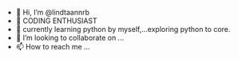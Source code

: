 - 👋 Hi, I’m @lindtaannrb
- 👀 CODING ENTHUSIAST
- 🌱 currently learning python by myself,...exploring python to core.
- 💞️ I’m looking to collaborate on ...
- 📫 How to reach me ...

<!---
lindtaannrb/lindtaannrb is a ✨ special ✨ repository because its `README.md` (this file) appears on your GitHub profile.
You can click the Preview link to take a look at your changes.
--->
